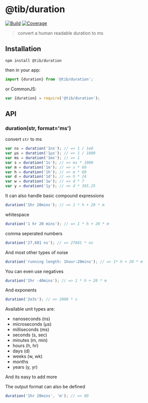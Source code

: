 # @tib/duration

[![Build](https://gitr.net/tib/duration/badges/master/pipeline.svg)](https://gitr.net/tib/duration)
[![Coverage](https://gitr.net/tib/duration/badges/master/coverage.svg)](https://gitr.net/tib/duration)

> convert a human readable duration to ms

## Installation

`npm install @tib/duration`

then in your app:

```js
import {duration} from '@tib/duration';
```

or CommonJS:

```js
var {duration} = require('@tib/duration');
```

## API

### duration(str, format='ms')

convert `str` to ms

```js
var ns = duration('1ns'); // => 1 / 1e6
var μs = duration('1μs'); // => 1 / 1000
var ms = duration('1ms'); // => 1
var s = duration('1s'); // => ms * 1000
var m = duration('1m'); // => s * 60
var h = duration('1h'); // => m * 60
var d = duration('1d'); // => h * 24
var w = duration('1w'); // => d * 7
var y = duration('1y'); // => d * 365.25
```

It can also handle basic compound expressions

```js
duration('1hr 20mins'); // => 1 * h + 20 * m
```

whitespace

```js
duration('1 hr 20 mins'); // => 1 * h + 20 * m
```

comma seperated numbers

```js
duration('27,681 ns'); // => 27681 * ns
```

And most other types of noise

```js
duration('running length: 1hour:20mins'); // => 1* h + 20 * m
```

You can even use negatives

```js
duration('2hr -40mins'); // => 1 * h + 20 * m
```

And exponents

```js
duration('2e3s'); // => 2000 * s
```

Available unit types are:

- nanoseconds (ns)
- microseconds (μs)
- milliseconds (ms)
- seconds (s, sec)
- minutes (m, min)
- hours (h, hr)
- days (d)
- weeks (w, wk)
- months
- years (y, yr)

And its easy to add more

The output format can also be defined

```js
duration('1hr 20mins', 'm'); // => 80
```
